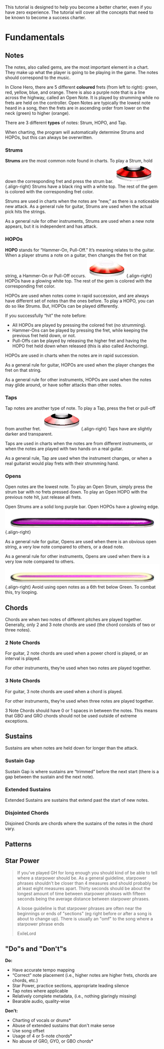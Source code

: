 <!-- TITLE: Charting -->
<!-- SUBTITLE: This is all the theory that goes behind charting. -->

This tutorial is designed to help you become a better charter, even if you have zero experience. The tutorial will cover all the concepts that need to be known to become a success charter.
# Fundamentals
## Notes
The notes, also called gems, are the most important element in a chart. They make up what the player is going to be playing in the game. The notes should correspond to the music. 

In Clone Hero, there are 5 different **coloured** frets (from left to right): green, red, yellow, blue, and orange. There is also a purple note that is a line across the highway, called an Open Note. It is played by strumming while no frets are held on the controller. Open Notes are typically the lowest note heard in a song, then the frets are in ascending order from lower on the neck (green) to higher (orange).

There are 3 different **types** of notes: Strum, HOPO, and Tap.

When charting, the program will automatically determine Strums and HOPOs, but this can always be overwritten.
### Strums
**Strums** are the most common note found in charts. To play a Strum, hold down the corresponding fret and press the strum bar. 
![Strum](/uploads/notes/strum.png "Strum"){.align-right}
Strums have a black ring with a white top. The rest of the gem is colored with the corresponding fret color. 

Strums are used in charts when the notes are “new,” as there is a noticeable new attack.
As a general rule for guitar, Strums are used when the actual pick hits the strings. 

As a general rule for other instruments, Strums are used when a new note appears, but it is independent and has attack.
### HOPOs
**HOPO** stands for “Hammer-On, Pull-Off.” It’s meaning relates to the guitar. When a player strums a note on a guitar, then changes the fret on that string, a Hammer-On or Pull-Off occurs. 
![Hopo](/uploads/notes/hopo.png "Hopo"){.align-right}
HOPOs have a glowing white top. The rest of the gem is colored with the corresponding fret color. 

HOPOs are used when notes come in rapid succession, and are always have different set of notes than the ones before. To play a HOPO, you can do so like Strums. But, HOPOs can be played differently.

If you successfully “hit” the note before:
* All HOPOs are played by pressing the colored fret (no strumming).
* Hammer-Ons can be played by pressing the fret, while keeping the previous fret held down, or not.
* Pull-Offs can be played by releasing the higher fret and having the HOPO fret held down when released (this is also called Anchoring).

HOPOs are used in charts when the notes are in rapid succession.

As a general rule for guitar, HOPOs are used when the player changes the fret on that string. 

As a general rule for other instruments, HOPOs are used when the notes may glide around, or have softer attacks than other notes. 
### Taps
Tap notes are another type of note. To play a Tap, press the fret or pull-off from another fret. 
![Tap](/uploads/notes/tap.png "Tap"){.align-right}
Taps have are slightly darker and transparent.

Taps are used in charts when the notes are from different instruments, or when the notes are played with two hands on a real guitar.

As a general rule, Tap are used when the instrument changes, or when a real guitarist would play frets with their strumming hand. 

### Opens
Open notes are the lowest note. To play an Open Strum, simply press the strum bar with no frets pressed down. To play an Open HOPO with the previous note hit, just release all frets.

Open Strums are a solid long purple bar. Open HOPOs have a glowing edge. 	
![Open Strum](/uploads/notes/open-strum.png "Open Strum"){.align-right}

As a general rule for guitar, Opens are used when there is an obvious open string, a very low note compared to others, or a dead note.

As a general rule for other instruments, Opens are used when there is a very low note compared to others.
![Open Hopo](/uploads/notes/open-hopo.png "Open HOPO"){.align-right}
Avoid using open notes as a 6th fret below Green. To combat this, try looping.

## Chords

Chords are when two notes of different pitches are played together. Generally, only 2 and 3 note chords are used (the chord consists of two or three notes). 

### 2 Note Chords

For guitar, 2 note chords are used when a power chord is played, or an interval is played.

For other instruments, they’re used when two notes are played together.

### 3 Note Chords

For guitar, 3 note chords are used when a chord is played.

For other instruments, they’re used when three notes are played together.

3 Note Chords should have 0 or 1 spaces in between the notes. This means that GBO and GRO chords should not be used outside of extreme exceptions.

## Sustains

Sustains are when notes are held down for longer than the attack.

### Sustain Gap

Sustain Gap is where sustains are “trimmed” before the next start (there is a gap between the sustain and the next note). 

### Extended Sustains

Extended Sustains are sustains that extend past the start of new notes.

### Disjointed Chords

Disjoined Chords are chords where the sustains of the notes in the chord vary.

## Patterns

## Star Power

> If you've played GH for long enough you should kind of be able to tell where a starpower should be. As a general guideline, starpower phrases shouldn't be closer than 4 measures and should probably be at least eight measures apart. Thirty seconds should be about the longest amount of time between starpower phrases with fifteen seconds being the average distance between starpower phrases.
> 
> A loose guideline is that starpower phrases are often near the beginnings or ends of "sections" (eg right before or after a song is about to change up). There is usually an "omf" to the song where a starpower phrase ends
> 
> ExileLord

## "Do"s and "Don't"s

**Do:**

* Have accurate tempo mapping
* “Correct” note placement (i.e., higher notes are higher frets, chords are chords, etc.)
* Star Power, practice sections, appropriate leading silence
* Tap notes where applicable
* Relatively complete metadata, (i.e., nothing glaringly missing)
* Bearable audio, quality-wise

**Don’t:**

* Charting of vocals or drums*
* Abuse of extended sustains that don't make sense
* Use song offset
* Usage of 4 or 5-note chords*
* No abuse of GRO, GYO, or GBO chords*

